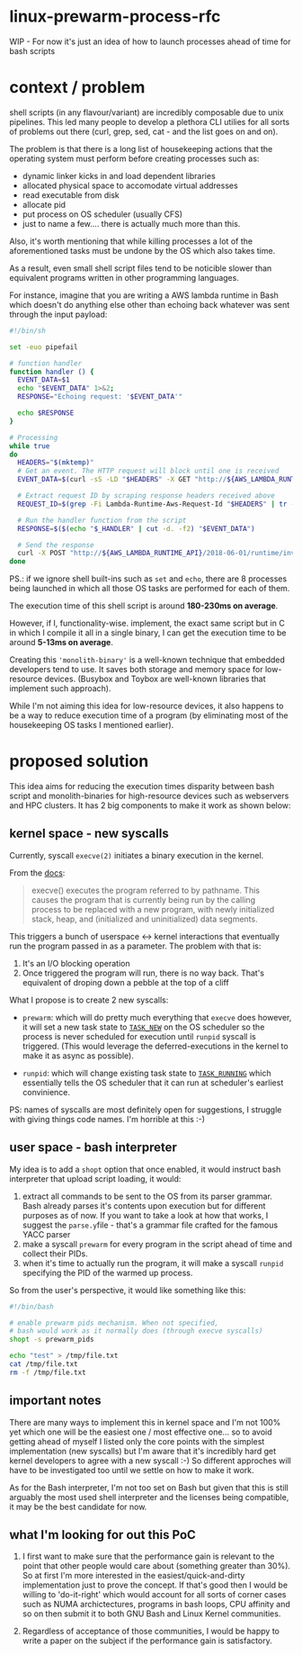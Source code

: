 # linux-prewarm-process-rfc
WIP - For now it's just an idea of how to launch processes ahead of time for bash scripts

# context / problem
shell scripts (in any flavour/variant) are incredibly composable due to unix pipelines. 
This led many people to develop a plethora CLI utilies for all sorts of problems out there
(curl, grep, sed, cat - and the list goes on and on).

The problem is that there is a long list of housekeeping actions that the operating system
must perform before creating processes such as:

- dynamic linker kicks in and load dependent libraries
- allocated physical space to accomodate virtual addresses
- read executable from disk
- allocate pid
- put process on OS scheduler (usually CFS)
- just to name a few.... there is actually much more than this.

Also, it's worth mentioning that while killing processes a lot of the aforementioned
tasks must be undone by the OS which also takes time.

As a result, even small shell script files tend to be noticible slower than equivalent
programs written in other programming languages. 

For instance, imagine that you are writing a AWS lambda runtime in Bash which doesn't do
anything else other than echoing back whatever was sent through the input payload:

```bash
#!/bin/sh

set -euo pipefail

# function handler
function handler () {
  EVENT_DATA=$1
  echo "$EVENT_DATA" 1>&2;
  RESPONSE="Echoing request: '$EVENT_DATA'"

  echo $RESPONSE
}

# Processing
while true
do
  HEADERS="$(mktemp)"
  # Get an event. The HTTP request will block until one is received
  EVENT_DATA=$(curl -sS -LD "$HEADERS" -X GET "http://${AWS_LAMBDA_RUNTIME_API}/2018-06-01/runtime/invocation/next")

  # Extract request ID by scraping response headers received above
  REQUEST_ID=$(grep -Fi Lambda-Runtime-Aws-Request-Id "$HEADERS" | tr -d '[:space:]' | cut -d: -f2)

  # Run the handler function from the script
  RESPONSE=$($(echo "$_HANDLER" | cut -d. -f2) "$EVENT_DATA")

  # Send the response
  curl -X POST "http://${AWS_LAMBDA_RUNTIME_API}/2018-06-01/runtime/invocation/$REQUEST_ID/response"  -d "$RESPONSE"
done
```

PS.: if we ignore shell built-ins such as `set` and `echo`, there are 8 processes being launched in which all 
those OS tasks are performed for each of them.

The execution time of this shell script is around **180-230ms on average**.

However, if I, functionality-wise. implement, the exact same script but in C in which I compile it all in
a single binary, I can get the execution time to be around **5-13ms on average**. 

Creating this `'monolith-binary'` is a well-known technique that embedded developers tend to use. It saves both storage
and memory space for low-resource devices. (Busybox and Toybox are well-known libraries that implement such approach).

While I'm not aiming this idea for low-resource devices, it also happens to be a way to reduce execution time of a
program (by eliminating most of the housekeeping OS tasks I mentioned earlier).


# proposed solution
This idea aims for reducing the execution times disparity between bash script and monolith-binaries for high-resource
devices such as webservers and HPC clusters. It has 2 big components to make it work as shown below:

## kernel space - new syscalls

Currently, syscall `execve(2)` initiates a binary execution in the kernel. 

From the [docs](https://man7.org/linux/man-pages/man2/execve.2.html):
> execve() executes the program referred to by pathname.  This <br/>
> causes the program that is currently being run by the calling <br/>
> process to be replaced with a new program, with newly initialized <br/>
> stack, heap, and (initialized and uninitialized) data segments.

This triggers a bunch of userspace <-> kernel interactions that eventually
run the program passed in as a parameter. The problem with that is:

1. It's an I/O blocking operation
2. Once triggered the program will run, there is no way back. That's equivalent
 of droping down a pebble at the top of a cliff

What I propose is to create 2 new syscalls:

- `prewarm`: which will do pretty much everything that `execve` does however, it will
   set a new task state to [`TASK_NEW`](https://elixir.bootlin.com/linux/v6.1.1/source/include/linux/sched.h#L100)
   on the OS scheduler so the process is never scheduled for execution until `runpid`
   syscall is triggered. (This would leverage the deferred-executions in the kernel to make it
   as async as possible).

- `runpid`: which will change existing task state to [`TASK_RUNNING`](https://elixir.bootlin.com/linux/v6.1.1/source/include/linux/sched.h#L85)
   which essentially tells the OS scheduler that it can run at scheduler's earliest
   convinience.

PS: names of syscalls are most definitely open for suggestions, I struggle with giving 
things code names. I'm horrible at this :-)

## user space - bash interpreter

My idea is to add a `shopt` option that once enabled, it would instruct bash interpreter
that upload script loading, it would:

1. extract all commands to be sent to the OS from its parser grammar. Bash already parses it's
   contents upon execution but for different purposes as of now. If you want to take a look at how
   that works, I suggest the `parse.y`file - that's a grammar file crafted for the famous YACC parser
2. make a syscall `prewarm` for every program in the script ahead of time and collect their PIDs.
3. when it's time to actually run the program, it will make a syscall `runpid` specifying the PID of the
   warmed up process.
   
So from the user's perspective, it would like something like this:

```bash
#!/bin/bash

# enable prewarm pids mechanism. When not specified, 
# bash would work as it normally does (through execve syscalls)
shopt -s prewarm_pids

echo "test" > /tmp/file.txt
cat /tmp/file.txt
rm -f /tmp/file.txt
```

## important notes

There are many ways to implement this in kernel space and I'm not 100% yet which one will be 
the easiest one / most effective one... so to avoid getting ahead of myself I listed only the
core points with the simplest implementation (new syscalls) but I'm aware that it's incredibly
hard get kernel developers to agree with a new syscall :-) So different approches will have
to be investigated too until we settle on how to make it work.

As for the Bash interpreter, I'm not too set on Bash but given that this is still arguably
the most used shell interpreter and the licenses being compatible, it may be the best candidate
for now.

## what I'm looking for out this PoC

1. I first want to make sure that the performance gain is relevant to the point that
   other people would care about (something greater than 30%). So at first I'm more interested
   in the easiest/quick-and-dirty implementation just to prove the concept. If that's good then
   I would be willing to 'do-it-right' which would account for all sorts of corner cases such as
   NUMA archictectures, programs in bash loops, CPU affinity and so on then submit it to both
   GNU Bash and Linux Kernel communities.

2. Regardless of acceptance of those communities, I would be happy to write a paper on the subject
   if the performance gain is satisfactory.
